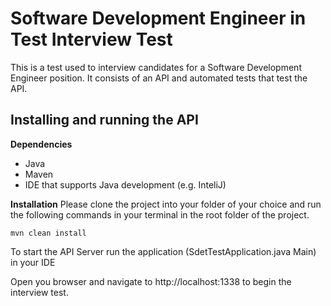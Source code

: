 # Software Development Engineer in Test Interview Test
This is a test used to interview candidates for a Software Development Engineer position. It consists of an API and automated tests that test the API. 

## Installing and running the API

**Dependencies**
 - Java
 - Maven
 - IDE that supports Java development (e.g. InteliJ)

**Installation**
Please clone the project into your folder of your choice and run the following commands in your terminal in the root folder of the project.  

    mvn clean install

To start the API Server run the application (SdetTestApplication.java Main) in your IDE

Open you browser and navigate to http://localhost:1338 to begin the interview test.